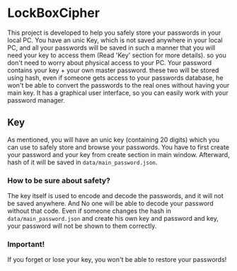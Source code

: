 # LockBoxCipher
 This project is developed to help you safely store your passwords in your local PC.
 You have an unic Key, which is not saved anywhere in your local PC, and all your passwords will be saved in such a
 manner that you will need your key to access them (Read 'Key' section for more details). so you don't need to worry 
 about physical access to your PC.
 Your password contains your key + your own master password. these two will be stored using hash, even if someone gets
 access to your passwords database, he won't be able to convert the passwords to the real ones without having your main
 key.  It has a graphical user interface, so you can easily work with your password manager.


## Key
As mentioned, you will have an unic key (containing 20 digits) which you can use to safely store and browse your 
passwords. You have to first create your password and your key from create section in main window. Afterward, hash of it will be saved in 
```data/main_password.json```.

### How to be sure about safety?
The key itself is used to encode and decode the passwords, and it will not be saved anywhere. And No one will be able to
decode your password without that code. Even if someone changes the hash in ```data/main_password.json``` and create his
own key and password and key, your password will not be shown to them correctly.

### Important!
If you forget or lose your key, you won't be able to restore your passwords!

